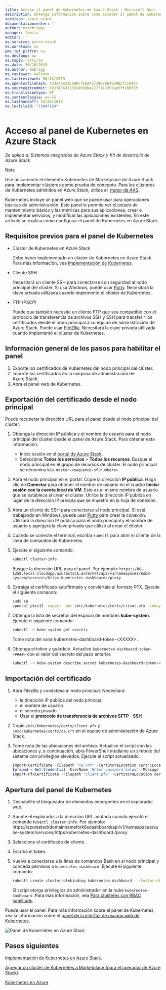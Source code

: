 ```yaml
---
title: Acceso al panel de Kubernetes en Azure Stack | Microsoft Docs
description: Obtenga información sobre cómo acceder al panel de Kubernetes en Azure Stack.
services: azure-stack
documentationcenter: ''
author: mattbriggs
manager: femila
editor: ''
ms.service: azure-stack
ms.workload: na
pms.tgt_pltfrm: na
ms.devlang: na
ms.topic: article
ms.date: 10/10/2019
ms.author: mabrigg
ms.reviewer: waltero
ms.lastreviewed: 06/18/2019
ms.openlocfilehash: fdda72e215590c7bbd7d739e2eb46b085fc55405
ms.sourcegitcommit: 0d27456332031ab98ba2277117395ae5ffcbb79f
ms.translationtype: HT
ms.contentlocale: es-ES
ms.lasthandoff: 10/29/2019
ms.locfileid: "73047189"
---
```

# <a name="access-the-kubernetes-dashboard-in-azure-stack"></a>Acceso al panel de Kubernetes en Azure Stack 

*Se aplica a: Sistemas integrados de Azure Stack y Kit de desarrollo de Azure Stack* 
> [!Note]   
> Use únicamente el elemento Kubernetes de Marketplace de Azure Stack para implementar clústeres como prueba de concepto. Para los clústeres de Kubernetes admitidos en Azure Stack, utilice el  [motor de AKS](azure-stack-kubernetes-aks-engine-overview.md).

Kubernetes incluye un panel web que se puede usar para operaciones básicas de administración. Este panel le permite ver el estado de mantenimiento básico y las métricas para sus aplicaciones, crear e implementar servicios, y modificar las aplicaciones existentes. En este artículo se explica cómo configurar el panel de Kubernetes en Azure Stack.

## <a name="prerequisites-for-kubernetes-dashboard"></a>Requisitos previos para el panel de Kubernetes

* Clúster de Kubernetes en Azure Stack

    Debe haber implementado un clúster de Kubernetes en Azure Stack. Para más información, vea [Implementación de Kubernetes](azure-stack-solution-template-kubernetes-deploy.md).

* Cliente SSH

    Necesitará un cliente SSH para conectarse con seguridad al nodo principal del clúster. Si usa Windows, puede usar [Putty](https://docs.microsoft.com/azure/marketplace/cloud-partner-portal/virtual-machine/cpp-connect-vm). Necesitará la clave privada utilizada cuando implementó el clúster de Kubernetes.

* FTP (PSCP)

    Puede que también necesite un cliente FTP que sea compatible con el protocolo de transferencia de archivos SSH y SSH para transferir los certificados desde el nodo principal a su equipo de administración de Azure Stack. Puede usar [FileZilla](https://filezilla-project.org/download.php?type=client). Necesitará la clave privada utilizada cuando implementó el clúster de Kubernetes.

## <a name="overview-of-steps-to-enable-dashboard"></a>Información general de los pasos para habilitar el panel

1.  Exporte los certificados de Kubernetes del nodo principal del clúster. 
2.  Importe los certificados en la máquina de administración de Azure Stack.
2.  Abra el panel web de Kubernetes. 

## <a name="export-certificate-from-the-master"></a>Exportación del certificado desde el nodo principal 

Puede recuperar la dirección URL para el panel desde el nodo principal del clúster.

1. Obtenga la dirección IP pública y el nombre de usuario para el nodo principal del clúster desde el panel de Azure Stack. Para obtener esta información:

    - Inicie sesión en el [portal de Azure Stack](https://portal.local.azurestack.external/).
    - Seleccione **Todos los servicios** > **Todos los recursos**. Busque el nodo principal en el grupo de recursos de clúster. El nodo principal se denomina `k8s-master-<sequence-of-numbers>`. 

2. Abra el nodo principal en el portal. Copie la dirección **IP pública**. Haga clic en **Conectar** para obtener el nombre de usuario en el cuadro **Iniciar sesión con la cuenta local de VM**. Este es el mismo nombre de usuario que se establece al crear el clúster. Utilice la dirección IP pública en lugar de la dirección IP privada que se muestra en la hoja de conexión.

3.  Abra un cliente de SSH para conectarse al nodo principal. Si está trabajando en Windows, puede usar [Putty](https://docs.microsoft.com/azure/marketplace/cloud-partner-portal/virtual-machine/cpp-connect-vm) para crear la conexión. Utilizará la dirección IP pública para el nodo principal y el nombre de usuario y agregará la clave privada que utilizó al crear el clúster.

4.  Cuando se conecte el terminal, escriba `kubectl` para abrir el cliente de la línea de comandos de Kubernetes.

5. Ejecute el siguiente comando:

    ```Bash   
    kubectl cluster-info 
    ``` 
    Busque la dirección URL para el panel. Por ejemplo: `https://k8-1258.local.cloudapp.azurestack.external/api/v1/namespaces/kube-system/services/https:kubernetes-dashboard:/proxy`

6.  Extraiga el certificado autofirmado y conviértalo al formato PFX. Ejecute el siguiente comando:

    ```Bash  
    sudo su 
    openssl pkcs12 -export -out /etc/kubernetes/certs/client.pfx -inkey /etc/kubernetes/certs/client.key  -in /etc/kubernetes/certs/client.crt -certfile /etc/kubernetes/certs/ca.crt 
    ```

7.  Obtenga la lista de secretos del espacio de nombres **kube-system**. Ejecute el siguiente comando:

    ```Bash  
    kubectl -n kube-system get secrets
    ```

    Tome nota del valor kubernetes-dashboard-token-\<XXXXX>. 

8.  Obtenga el token y guárdelo. Actualice `kubernetes-dashboard-token-<####>` con el valor del secreto del paso anterior.

    ```Bash  
    kubectl -n kube-system describe secret kubernetes-dashboard-token-<####>| awk '$1=="token:"{print $2}' 
    ```

## <a name="import-the-certificate"></a>Importación del certificado

1. Abra Filezilla y conéctese al nodo principal. Necesitará:

    - la dirección IP pública del nodo principal
    - el nombre de usuario
    - el secreto privado
    - Usar el **protocolo de transferencia de archivos SFTP - SSH**

2. Copie `/etc/kubernetes/certs/client.pfx` y `/etc/kubernetes/certs/ca.crt` en el equipo de administración de Azure Stack.

3. Tome nota de las ubicaciones del archivo. Actualice el script con las ubicaciones y, a continuación, abra PowerShell mediante un símbolo del sistema con privilegios elevados. Ejecute el script actualizado:  

    ```powershell   
    Import-Certificate -Filepath "ca.crt" -CertStoreLocation cert:\LocalMachine\Root 
    $pfxpwd = Get-Credential -UserName 'Enter password below' -Message 'Enter password below' 
    Import-PfxCertificate -Filepath "client.pfx" -CertStoreLocation cert:\CurrentUser\My -Password $pfxpwd.Password 
    ``` 

## <a name="open-the-kubernetes-dashboard"></a>Apertura del panel de Kubernetes 

1. Deshabilite el bloqueador de elementos emergentes en el explorador web.

2. Apunte el explorador a la dirección URL anotada cuando ejecutó el comando `kubectl cluster-info`. Por ejemplo: https:\//azurestackdomainnamefork8sdashboard/api/v1/namespaces/kube-system/services/https:kubernetes-dashboard:/proxy 
3. Seleccione el certificado de cliente.
4. Escriba el token. 
5. Vuelva a conectarse a la línea de comandos Bash en el nodo principal y conceda permisos a `kubernetes-dashboard`. Ejecute el siguiente comando:

    ```Bash  
    kubectl create clusterrolebinding kubernetes-dashboard --clusterrole=cluster-admin --serviceaccount=kube-system:kubernetes-dashboard 
    ``` 

    El script otorga privilegios de administrador en la nube `kubernetes-dashboard`. Para más información, vea [Para clústeres con RBAC habilitado](https://docs.microsoft.com/azure/aks/kubernetes-dashboard).

Puede usar el panel. Para más información sobre el panel de Kubernetes, vea la información sobre el [panel de la interfaz de usuario web de Kubernetes](https://kubernetes.io/docs/tasks/access-application-cluster/web-ui-dashboard/). 

![Panel de Kubernetes en Azure Stack](media/azure-stack-solution-template-kubernetes-dashboard/azure-stack-kub-dashboard.png)

## <a name="next-steps"></a>Pasos siguientes 

[Implementación de Kubernetes en Azure Stack](azure-stack-solution-template-kubernetes-deploy.md).  

[Agregar un clúster de Kubernetes a Marketplace (para el operador de Azure Stack)](../operator/azure-stack-solution-template-kubernetes-cluster-add.md)  

[Kubernetes en Azure](https://docs.microsoft.com/azure/container-service/kubernetes/container-service-kubernetes-walkthrough)  
